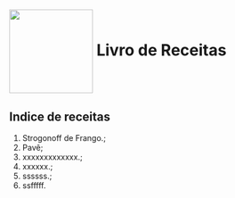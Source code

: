 <h1>
    <a href="https://www.dio.me/">
     <img align="center" width="150px" src="https://www.designi.com.br/images/preview/10415756.jpg"></a>
    <span> Livro de Receitas</span>
</h1>

## Indice de receitas

1. Strogonoff de Frango.;
2. Pavê;
3. xxxxxxxxxxxxx.;
4. xxxxxx.;
5. ssssss.;
6. ssfffff.

